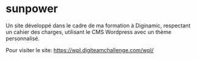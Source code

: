 # sunpower
Un site développé dans le cadre de ma formation à Diginamic, respectant un cahier des charges, utilisant le CMS Wordpress avec un thème personnalisé.


Pour visiter le site: https://wpl.digiteamchallenge.com/wpl/
